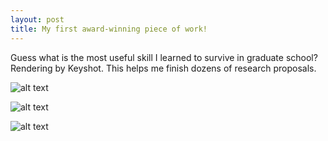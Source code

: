```yaml
---
layout: post
title: My first award-winning piece of work!
---
```


Guess what is the most useful skill I learned to survive in graduate school? Rendering by Keyshot. This helps me finish dozens of research proposals.

![alt text](https://rawgit.com/jinzhenfan/jinzhenfan.github.io/master/images/microscope/6.74.jpg "Printing on a Microscope")

![alt text](https://rawgit.com/jinzhenfan/jinzhenfan.github.io/master/images/microscope/7.57.jpg "Zoom-in view of my cute droplet printer of a palm size")

![alt text](https://rawgit.com/jinzhenfan/jinzhenfan.github.io/master/images/microscope/7.59.jpg "How you open and load the microfluidic part")

